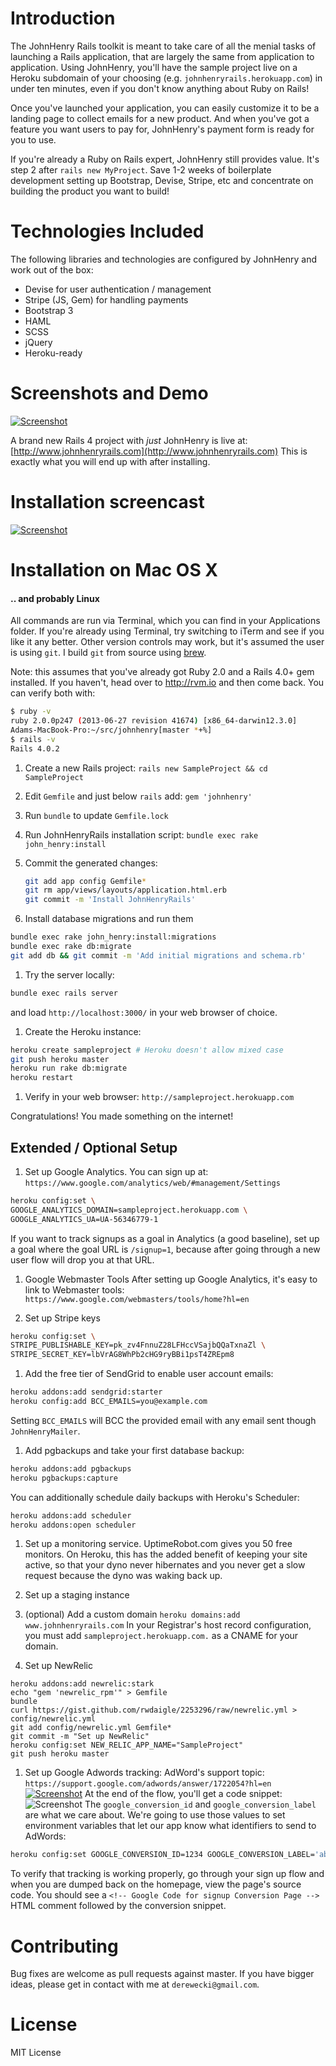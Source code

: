 # Introduction
The JohnHenry Rails toolkit is meant to take care of all the menial tasks of
launching a Rails application, that are largely the same from application to
application. Using JohnHenry, you'll have the sample project live on a Heroku
subdomain of your choosing (e.g. `johnhenryrails.herokuapp.com`) in under ten
minutes, even if you don't know anything about Ruby on Rails!

Once you've launched your application, you can easily customize it to be a
landing page to collect emails for a new product. And when you've got a feature
you want users to pay for, JohnHenry's payment form is ready for you to use.

If you're already a Ruby on Rails expert, JohnHenry still provides value. It's
step 2 after `rails new MyProject`. Save 1-2 weeks of boilerplate development
setting up Bootstrap, Devise, Stripe, etc and concentrate on building the
product you want to build!

# Technologies Included
The following libraries and technologies are configured by JohnHenry and
work out of the box:
- Devise for user authentication / management
- Stripe (JS, Gem) for handling payments
- Bootstrap 3
- HAML
- SCSS
- jQuery
- Heroku-ready

# Screenshots and Demo
[![Screenshot](https://raw.github.com/derwiki/johnhenry/master/screenshot-johnhenry.jpg)](http://www.johnhenryrails.com)

A brand new Rails 4 project with *just* JohnHenry is live at:
[http://www.johnhenryrails.com](http://www.johnhenryrails.com)
This is exactly what you will end up with after installing.

# Installation screencast
[![Screenshot](https://raw.github.com/derwiki/johnhenry/master/youtube-johnhenry-installation.jpg)](http://www.youtube.com/watch?v=Tb-4UdGxzqU)

# Installation on Mac OS X
#### .. and probably Linux
All commands are run via Terminal, which you can find in your
Applications folder. If you're already using Terminal, try switching to iTerm
and see if you like it any better. Other version controls may work, but it's
assumed the user is using `git`. I build `git` from source using
[brew](http://brew.sh/).

Note: this assumes that you've already got Ruby 2.0 and a Rails 4.0+ gem
installed. If you haven't, head over to http://rvm.io and then come back. You
can verify both with:

```bash
$ ruby -v
ruby 2.0.0p247 (2013-06-27 revision 41674) [x86_64-darwin12.3.0]
Adams-MacBook-Pro:~/src/johnhenry[master *+%]
$ rails -v
Rails 4.0.2
```

1. Create a new Rails project:
   `rails new SampleProject && cd SampleProject`

1. Edit `Gemfile` and just below `rails` add:
   `gem 'johnhenry'`

1. Run `bundle` to update `Gemfile.lock`

1. Run JohnHenryRails installation script:
   `bundle exec rake john_henry:install`

1. Commit the generated changes:

   ```bash
   git add app config Gemfile*
   git rm app/views/layouts/application.html.erb
   git commit -m 'Install JohnHenryRails'
   ```

1. Install database migrations and run them
```bash
bundle exec rake john_henry:install:migrations
bundle exec rake db:migrate
git add db && git commit -m 'Add initial migrations and schema.rb'
```

1. Try the server locally:
```bash
bundle exec rails server
```
and load `http://localhost:3000/` in your web browser of choice.

1. Create the Heroku instance:
```bash
heroku create sampleproject # Heroku doesn't allow mixed case
git push heroku master
heroku run rake db:migrate
heroku restart
```

1. Verify in your web browser: `http://sampleproject.herokuapp.com`

Congratulations! You made something on the internet!

## Extended / Optional Setup
1. Set up Google Analytics. You can sign up at:
`https://www.google.com/analytics/web/#management/Settings`

```bash
heroku config:set \
GOOGLE_ANALYTICS_DOMAIN=sampleproject.herokuapp.com \
GOOGLE_ANALYTICS_UA=UA-56346779-1
```
If you want to track signups as a goal in Analytics (a good baseline), set up
a goal where the goal URL is `/signup=1`, because after going through a new
user flow will drop you at that URL.

1. Google Webmaster Tools
After setting up Google Analytics, it's easy to link to Webmaster tools:
`https://www.google.com/webmasters/tools/home?hl=en`

1. Set up Stripe keys
```bash
heroku config:set \
STRIPE_PUBLISHABLE_KEY=pk_zv4FnnuZ28LFHccVSajbQQaTxnaZl \
STRIPE_SECRET_KEY=lbVrAG8WhPb2cHG9ryBBi1psT4ZREpm8
```

1. Add the free tier of SendGrid to enable user account emails:
```bash
heroku addons:add sendgrid:starter
heroku config:add BCC_EMAILS=you@example.com
```
Setting `BCC_EMAILS` will BCC the provided email with any email sent though
`JohnHenryMailer`.

1. Add pgbackups and take your first database backup:
```bash
heroku addons:add pgbackups
heroku pgbackups:capture
```
You can additionally schedule daily backups with Heroku's Scheduler:
```bash
heroku addons:add scheduler
heroku addons:open scheduler
```

1. Set up a monitoring service. UptimeRobot.com gives you 50 free monitors.
   On Heroku, this has the added benefit of keeping your site active, so that
   your dyno never hibernates and you never get a slow request because the dyno
   was waking back up.

1. Set up a staging instance

1. (optional) Add a custom domain
`heroku domains:add www.johnhenryrails.com`
In your Registrar's host record configuration, you must add
`sampleproject.herokuapp.com.` as a CNAME for your domain.

1. Set up NewRelic
```
heroku addons:add newrelic:stark
echo "gem 'newrelic_rpm'" > Gemfile
bundle
curl https://gist.github.com/rwdaigle/2253296/raw/newrelic.yml > config/newrelic.yml
git add config/newrelic.yml Gemfile*
git commit -m "Set up NewRelic"
heroku config:set NEW_RELIC_APP_NAME="SampleProject"
git push heroku master
```

1. Set up Google Adwords tracking:
AdWord's support topic: `https://support.google.com/adwords/answer/1722054?hl=en`
[![Screenshot](https://raw.github.com/derwiki/johnhenry/master/gaw-setup-conversion-tracking.jpg)](https://support.google.com/adwords/answer/1722054?hl=en)
At the end of the flow, you'll get a code snippet:
![Screenshot](https://raw.github.com/derwiki/johnhenry/master/gaw-conversion-tracking.jpg)
The `google_conversion_id` and `google_conversion_label` are what we care about.
We're going to use those values to set environment variables that let our app
know what identifiers to send to AdWords:

```bash
heroku config:set GOOGLE_CONVERSION_ID=1234 GOOGLE_CONVERSION_LABEL='abc'
```

To verify that tracking is working properly, go through your sign up flow and
when you are dumped back on the homepage, view the page's source code. You
should see a `<!-- Google Code for signup Conversion Page -->` HTML comment
followed by the conversion snippet.

# Contributing
Bug fixes are welcome as pull requests against master. If you have bigger ideas,
please get in contact with me at `derewecki@gmail.com`.

# License
MIT License

